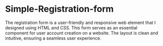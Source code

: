 # Simple-Registration-form
The registration form is a user-friendly and responsive web element that I designed using HTML and CSS. This form serves as an essential component for user account creation on a website. The layout is clean and intuitive, ensuring a seamless user experience.
